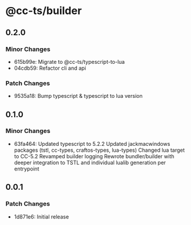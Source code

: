 # @cc-ts/builder

## 0.2.0

### Minor Changes

- 615b99e: Migrate to @cc-ts/typescript-to-lua
- 04cdb59: Refactor cli and api

### Patch Changes

- 9535a18: Bump typescript & typescript to lua version

## 0.1.0

### Minor Changes

- 63fa464: Updated typescript to 5.2.2
  Updated jackmacwindows packages (tstl, cc-types, craftos-types, lua-types)
  Changed lua target to CC-5.2
  Revamped builder logging
  Rewrote bundler/builder with deeper integration to TSTL and individual lualib generation per entrypoint

## 0.0.1

### Patch Changes

- 1d871e6: Initial release
